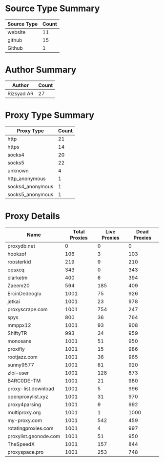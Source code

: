 # Source Type Summary

| Source Type | Count |
|-------------|-------|
| website | 11 |
| github | 15 |
| Github | 1 |


# Author Summary

| Author | Count |
|--------|-------|
| Rizsyad AR | 27 |


# Proxy Type Summary

| Proxy Type | Count |
|------------|-------|
| http | 21 |
| https | 14 |
| socks4 | 20 |
| socks5 | 22 |
| unknown | 4 |
| http_anonymous | 1 |
| socks4_anonymous | 1 |
| socks5_anonymous | 1 |


# Proxy Details

| Name | Total Proxies | Live Proxies | Dead Proxies |
|------|---------------|--------------|---------------|
| proxydb.net | 0 | 0 | 0 |
| hookzof | 106 | 3 | 103 |
| roosterkid | 219 | 9 | 210 |
| opsxcq | 343 | 0 | 343 |
| clarketm | 400 | 6 | 394 |
| Zaeem20 | 594 | 185 | 409 |
| ErcinDedeoglu | 1001 | 75 | 926 |
| jetkai | 1001 | 23 | 978 |
| proxyscrape.com | 1001 | 754 | 247 |
| spys | 800 | 36 | 764 |
| mmppx12 | 1001 | 93 | 908 |
| ShiftyTR | 993 | 34 | 959 |
| monosans | 1001 | 51 | 950 |
| proxifly | 1001 | 15 | 986 |
| rootjazz.com | 1001 | 36 | 965 |
| sunny9577 | 1001 | 81 | 920 |
| zloi-user | 1001 | 128 | 873 |
| B4RC0DE-TM | 1001 | 21 | 980 |
| proxy-list.download | 1001 | 5 | 996 |
| openproxylist.xyz | 1001 | 31 | 970 |
| proxy4parsing | 1001 | 9 | 992 |
| multiproxy.org | 1001 | 1 | 1000 |
| my-proxy.com | 1001 | 542 | 459 |
| rotatingproxies.com | 1001 | 4 | 997 |
| proxylist.geonode.com | 1001 | 51 | 950 |
| TheSpeedX | 1001 | 157 | 844 |
| proxyspace.pro | 1001 | 253 | 748 |
